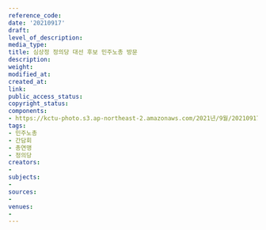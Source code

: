 ```yaml
---
reference_code: 
date: '20210917'
draft: 
level_of_description: 
media_type: 
title: 심상정 정의당 대선 후보 민주노총 방문
description: 
weight: 
modified_at: 
created_at: 
link: 
public_access_status: 
copyright_status: 
components:
- https://kctu-photo.s3.ap-northeast-2.amazonaws.com/2021년/9월/20210917-심상정+정의당+대선+후보+민주노총+방문_민주노총_간담회_총연맹_정의당/_1D25730.jpg
tags:
- 민주노총
- 간담회
- 총연맹
- 정의당
creators:
- 
subjects:
- 
sources:
- 
venues:
- 
---
```

